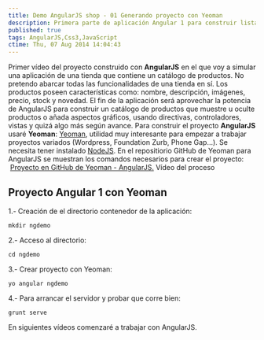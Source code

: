 ```yaml
---
title: Demo AngularJS shop - 01 Generando proyecto con Yeoman
description: Primera parte de aplicación Angular 1 para construir listado de productos. Generando proyecto con Yeoman
published: true
tags: AngularJS,Css3,JavaScript
ctime: Thu, 07 Aug 2014 14:04:43
---
```


Primer vídeo del proyecto construido con **AngularJS** en el que voy a simular una aplicación de una tienda que contiene un catálogo de productos. No pretendo abarcar todas las funcionalidades de una tienda en sí. Los productos poseen características como: nombre, descripción, imágenes, precio, stock y novedad. El fin de la aplicación será aprovechar la potencia de AngularJS para construir un catálogo de productos que muestre u oculte productos o añada aspectos gráficos, usando directivas, controladores, vistas y quizá algo más según avance. Para construir el proyecto **AngularJS** usaré **Yeoman**: [Yeoman](http://yeoman.io/ "Abre en ventana nueva la web Yeoman"), utilidad muy interesante para empezar a trabajar proyectos variados (Wordpress, Foundation Zurb, Phone Gap...). Se necesita tener instalado [NodeJS](http://nodejs.org/ "Abre en ventana nueva web NodeJS"). En el repositiorio GitHub de Yeoman para AngularJS se muestran los comandos necesarios para crear el proyecto:  [Proyecto en GitHub de Yeoman - AngularJS.](https://github.com/yeoman/generator-angular "Abre en ventana nueva proyecto GitHub de AngularJS y Yeoman") Vídeo del proceso  

## Proyecto Angular 1 con Yeoman

1.- Creación de el directorio contenedor de la aplicación:

```
mkdir ngdemo
```

2.- Acceso al directorio:

```
cd ngdemo
```

3.- Crear proyecto con Yeoman:

```
yo angular ngdemo
```

4.- Para arrancar el servidor y probar que corre bien:

```
grunt serve
```

En siguientes vídeos comenzaré a trabajar con AngularJS.